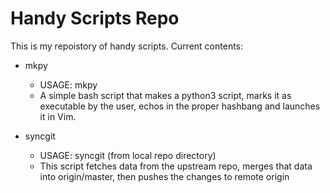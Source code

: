 # Handy Scripts Repo

This is my repoistory of handy scripts.  Current contents:

- mkpy
    - USAGE: mkpy <filename>
    - A simple bash script that makes a python3 script, marks it as executable by the user, echos in the proper hashbang and launches it in Vim.

- syncgit
    - USAGE: syncgit (from local repo directory)
    - This script fetches data from the upstream repo, merges that data into origin/master, then pushes the changes to remote origin
